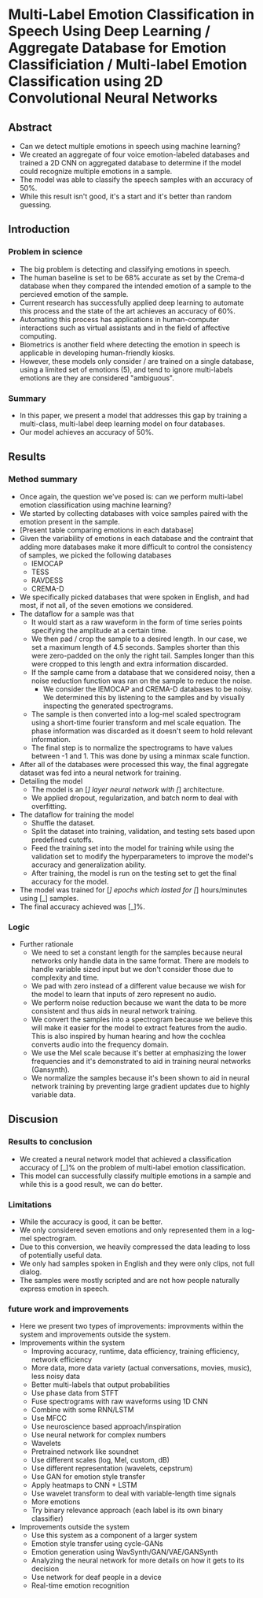# Multi-Label Emotion Classification in Speech Using Deep Learning / Aggregate Database for Emotion Classificiation / Multi-label Emotion Classification using 2D Convolutional Neural Networks

## Abstract

- Can we detect multiple emotions in speech using machine learning?
- We created an aggregate of four voice emotion-labeled databases and trained a 2D CNN on aggregated database to determine if the model could recognize multiple emotions in a sample.
- The model was able to classify the speech samples with an accuracy of 50%.
- While this result isn't good, it's a start and it's better than random guessing.

## Introduction

### Problem in science

- The big problem is detecting and classifying emotions in speech.
- The human baseline is set to be 68% accurate as set by the Crema-d database when they compared the intended emotion of a sample to the percieved emotion of the sample.
- Current research has successfully applied deep learning to automate this process and the state of the art achieves an accuracy of 60%.
- Automating this process has applications in human-computer interactions such as virtual assistants and in the field of affective computing.
- Biometrics is another field where detecting the emotion in speech is applicable in developing human-friendly kiosks.
- However, these models only consider / are trained on a single database, using a limited set of emotions (5), and tend to ignore multi-labels emotions are they are considered "ambiguous".

### Summary

- In this paper, we present a model that addresses this gap by training a multi-class, multi-label deep learning model on four databases.
- Our model achieves an accuracy of 50%.

## Results

### Method summary

- Once again, the question we've posed is: can we perform multi-label emotion classification using machine learning?
- We started by collecting databases with voice samples paired with the emotion present in the sample.
- [Present table comparing emotions in each database]
- Given the variability of emotions in each database and the contraint that adding more databases make it more difficult to control the consistency of samples, we picked the following databases
  - IEMOCAP
  - TESS
  - RAVDESS
  - CREMA-D
- We specifically picked databases that were spoken in English, and had most, if not all, of the seven emotions we considered.
- The dataflow for a sample was that
  - It would start as a raw waveform in the form of time series points specifying the amplitude at a certain time.
  - We then pad / crop the sample to a desired length. In our case, we set a maximum length of 4.5 seconds. Samples shorter than this were zero-padded on the only the right tail. Samples longer than this were cropped to this length and extra information discarded.
  - If the sample came from a database that we considered noisy, then a noise reduction function was ran on the sample to reduce the noise.
    - We consider the IEMOCAP and CREMA-D databases to be noisy. We determined this by listening to the samples and by visually inspecting the generated spectrograms.
  - The sample is then converted into a log-mel scaled spectrogram using a short-time fourier transform and mel scale equation. The phase information was discarded as it doesn't seem to hold relevant information.
  - The final step is to normalize the spectrograms to have values between -1 and 1. This was done by using a minmax scale function.
- After all of the databases were processed this way, the final aggregate dataset was fed into a neural network for training.
- Detailing the model
  - The model is an [_] layer neural network with [_] architecture.
  - We applied dropout, regularization, and batch norm to deal with overfitting.
- The dataflow for training the model
  - Shuffle the dataset.
  - Split the dataset into training, validation, and testing sets based upon predefined cutoffs.
  - Feed the training set into the model for training while using the validation set to modify the hyperparameters to improve the model's accuracy and generalization ability.
  - After training, the model is run on the testing set to get the final accuracy for the model.
- The model was trained for [_] epochs which lasted for [_] hours/minutes using [_] samples.
- The final accuracy achieved was [_]%.

### Logic

- Further rationale
  - We need to set a constant length for the samples because neural networks only handle data in the same format. There are models to handle variable sized input but we don't consider those due to complexity and time.
  - We pad with zero instead of a different value because we wish for the model to learn that inputs of zero represent no audio.
  - We perform noise reduction because we want the data to be more consistent and thus aids in neural network training.
  - We convert the samples into a spectrogram because we believe this will make it easier for the model to extract features from the audio. This is also inspired by human hearing and how the cochlea converts audio into the frequency domain.
  - We use the Mel scale because it's better at emphasizing the lower frequencies and it's demonstrated to aid in training neural networks (Gansynth).
  - We normalize the samples because it's been shown to aid in neural network training by preventing large gradient updates due to highly variable data.

## Discusion

### Results to conclusion

- We created a neural network model that achieved a classification accuracy of [_]% on the problem of multi-label emotion classification.
- This model can successfully classify multiple emotions in a sample and while this is a good result, we can do better.

### Limitations

- While the accuracy is good, it can be better.
- We only considered seven emotions and only represented them in a log-mel spectrogram.
- Due to this conversion, we heavily compressed the data leading to loss of potentially useful data.
- We only had samples spoken in English and they were only clips, not full dialog.
- The samples were mostly scripted and are not how people naturally express emotion in speech.

### future work and improvements

- Here we present two types of improvements: improvments within the system and improvements outside the system.
- Improvements within the system
  - Improving accuracy, runtime, data efficiency, training efficiency, network efficiency
  - More data, more data variety (actual conversations, movies, music), less noisy data
  - Better multi-labels that output probabilities
  - Use phase data from STFT
  - Fuse spectrograms with raw waveforms using 1D CNN
  - Combine with some RNN/LSTM
  - Use MFCC
  - Use neuroscience based approach/inspiration
  - Use neural network for complex numbers
  - Wavelets
  - Pretrained network like soundnet
  - Use different scales (log, Mel, custom, dB)
  - Use different representation (wavelets, cepstrum)
  - Use GAN for emotion style transfer
  - Apply heatmaps to CNN + LSTM
  - Use wavelet transform to deal with variable-length time signals
  - More emotions
  - Try binary relevance approach (each label is its own binary classifier)
- Improvements outside the system
  - Use this system as a component of a larger system
  - Emotion style transfer using cycle-GANs
  - Emotion generation using WavSynth/GAN/VAE/GANSynth
  - Analyzing the neural network for more details on how it gets to its decision
  - Use network for deaf people in a device
  - Real-time emotion recognition
